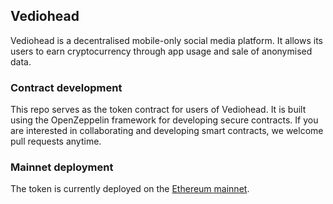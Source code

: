 ## Vediohead
Vediohead is a decentralised mobile-only social media platform.  It allows its users to earn cryptocurrency through app usage and sale of anonymised data.

### Contract development
This repo serves as the token contract for users of Vediohead. It is built using the OpenZeppelin framework for developing secure contracts.  If you are interested in collaborating and developing smart contracts, we welcome pull requests anytime.

### Mainnet deployment
The token is currently deployed on the [Ethereum mainnet](https://etherscan.io/token/0xdfff1ae7517b5ee370d79914870dd8dd577ed4cd).
